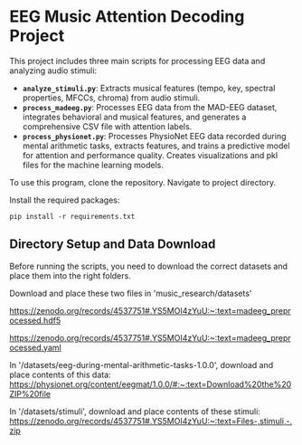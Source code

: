 # EEG Music Attention Decoding Project

This project includes three main scripts for processing EEG data and analyzing audio stimuli:

- **`analyze_stimuli.py`**: Extracts musical features (tempo, key, spectral properties, MFCCs, chroma) from audio stimuli.
- **`process_madeeg.py`**: Processes EEG data from the MAD-EEG dataset, integrates behavioral and musical features, and generates a comprehensive CSV file with attention labels. 
- **`process_physionet.py`**: Processes PhysioNet EEG data recorded during mental arithmetic tasks, extracts features, and trains a predictive model for attention and performance quality. Creates visualizations and pkl files for the machine learning models.

To use this program, clone the repository. Navigate to project directory. 

Install the required packages:

```pip install -r requirements.txt```

## Directory Setup and Data Download

Before running the scripts, you need to download the correct datasets and place them into the right folders. 

Download and place these two files in 'music_research/datasets'

https://zenodo.org/records/4537751#.YS5MOI4zYuU:~:text=madeeg_preprocessed.hdf5

https://zenodo.org/records/4537751#.YS5MOI4zYuU:~:text=madeeg_preprocessed.yaml

In '/datasets/eeg-during-mental-arithmetic-tasks-1.0.0', download and place contents of this data: https://physionet.org/content/eegmat/1.0.0/#:~:text=Download%20the%20ZIP%20file

In '/datasets/stimuli', download and place contents of these stimuli: https://zenodo.org/records/4537751#.YS5MOI4zYuU:~:text=Files-,stimuli,-.zip
